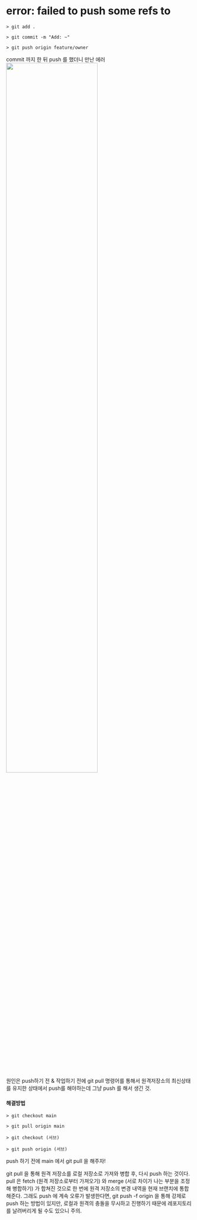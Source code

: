 # error: failed to push some refs to
```
> git add .
```
```
> git commit -m "Add: ~"
```
```
> git push origin feature/owner
```
commit 까지 한 뒤 push 를 했더니 만난 에러  
<img src="https://github.com/rosewoodowon/TIL/blob/main/image/%E1%84%89%E1%85%B3%E1%84%8F%E1%85%B3%E1%84%85%E1%85%B5%E1%86%AB%E1%84%89%E1%85%A3%E1%86%BA%202021-11-16%20%E1%84%8B%E1%85%A9%E1%84%92%E1%85%AE%203.41.11.png" width=70% height=70%>  
원인은 push하기 전 & 작업하기 전에 git pull 명령어를 통해서 원격저장소의 최신상태를 유지한 상태에서 push를 해야하는데 그냥 push 를 해서 생긴 것.

#### 해결방법
```
> git checkout main
```
```
> git pull origin main
```
```
> git checkout (서브)
```
```
> git push origin (서브)
```
push 하기 전에 main 에서 git pull 을 해주자!  

git pull 을 통해 원격 저장소를 로컬 저장소로 가져와 병합 후, 다시 push 하는 것이다.
pull 은 fetch (원격 저장소로부터 가져오기) 와 merge (서로 차이가 나는 부분을 조정해 병합하기) 가 합쳐진 것으로 한 번에 원격 저장소의 변경 내역을 현재 브랜치에 통합해준다.
그래도 push 에 계속 오류가 발생한다면, git push -f origin 을 통해 강제로 push 하는 방법이 있지만, 로컬과 원격의 충돌을 무시하고 진행하기 때문에 레포지토리를 날려버리게 될 수도 있으니 주의.
